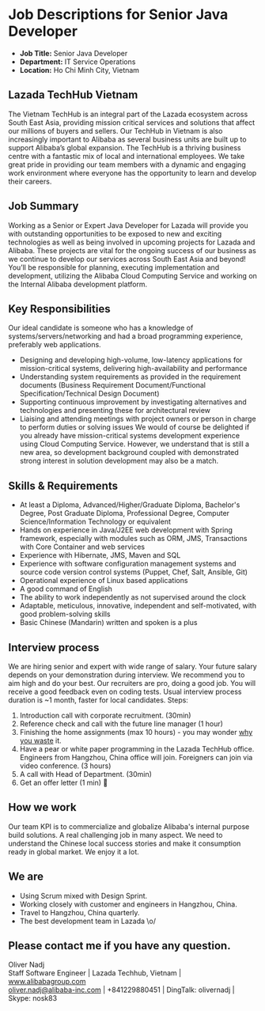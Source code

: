 # Job Descriptions for Senior Java Developer

- **Job Title:** Senior Java Developer
- **Department:** IT Service Operations
- **Location:** Ho Chi Minh City, Vietnam

## Lazada TechHub Vietnam
The Vietnam TechHub is an integral part of the Lazada ecosystem across South East Asia, providing mission critical services and solutions that affect our millions of buyers and sellers. Our TechHub in Vietnam is also increasingly important to Alibaba as several business units are built up to support Alibaba’s global expansion. The TechHub is a thriving business centre with a fantastic mix of local and international employees. We take great pride in providing our team members with a dynamic and engaging work environment where everyone has the opportunity to learn and develop their careers.

## Job Summary
Working as a Senior or Expert Java Developer for Lazada will provide you with outstanding opportunities to be exposed to new and exciting technologies as well as being involved in upcoming projects for Lazada and Alibaba. These projects are vital for the ongoing success of our business as we continue to develop our services across South East Asia and beyond! You’ll be responsible for planning, executing implementation and development, utilizing the Alibaba Cloud Computing Service and working on the Internal Alibaba development platform.

## Key Responsibilities
Our ideal candidate is someone who has a knowledge of systems/servers/networking and had a broad programming experience, preferably web applications.
- Designing and developing high-volume, low-latency applications for mission-critical systems, delivering high-availability and performance
- Understanding system requirements as provided in the requirement documents (Business Requirement Document/Functional Specification/Technical Design Document)
- Supporting continuous improvement by investigating alternatives and technologies and presenting these for architectural review
- Liaising and attending meetings with project owners or person in charge to perform duties or solving issues
We would of course be delighted if you already have mission-critical systems development experience using Cloud Computing Service. However, we understand that is still a new area, so development background coupled with demonstrated strong interest in solution development may also be a match.

## Skills & Requirements
- At least a Diploma, Advanced/Higher/Graduate Diploma, Bachelor's Degree, Post Graduate Diploma, Professional Degree, Computer Science/Information Technology or equivalent
- Hands on experience in Java/J2EE web development with Spring framework, especially with modules such as ORM, JMS, Transactions with Core Container and web services
- Experience with Hibernate, JMS, Maven and SQL
- Experience with software configuration management systems and source code version control systems (Puppet, Chef, Salt, Ansible, Git)
- Operational experience of Linux based applications
- A good command of English
- The ability to work independently as not supervised around the clock
- Adaptable, meticulous, innovative, independent and self-motivated, with good problem-solving skills
- Basic Chinese (Mandarin) written and spoken is a plus

## Interview process
We are hiring senior and expert with wide range of salary. Your future salary depends on your demonstration during interview. We recommend you to aim high and do your best.
Our recruiters are pro, doing a good job. You will receive a good feedback even on coding tests. Usual interview process duration is ~1 month, faster for local candidates.
Steps:
1. Introduction call with corporate recruitment. (30min)
2. Reference check and call with the future line manager (1 hour)
3. Finishing the home assignments (max 10 hours) - you may wonder [why you waste][whywastefewhours] it.
4. Have a pear or white paper programming in the Lazada TechHub office. Engineers from Hangzhou, China office will join.  Foreigners can join via video conference. (3 hours)
5. A call with Head of Department. (30min)
6. Get an offer letter (1 min) 🙂

## How we work
Our team KPI is to commercialize and globalize Alibaba's internal purpose build solutions. A real challenging job in many aspect. We need to understand the Chinese local success stories and make it consumption ready in global market. We enjoy it a lot.

## We are
- Using Scrum mixed with Design Sprint.
- Working closely with customer and engineers in Hangzhou, China.
- Travel to Hangzhou, China quarterly.
- The best development team in Lazada \o/

## Please contact me if you have any question.
Oliver Nadj  
Staff Software Engineer | Lazada Techhub, Vietnam | www.alibabagroup.com  
oliver.nadj@alibaba-inc.com | +841229880451 | DingTalk: olivernadj |  Skype: nosk83

[//]: # (References)
[whywastefewhours]:<https://workplace.stackexchange.com/questions/18696/given-a-homework-tasks-on-a-job-interview>

